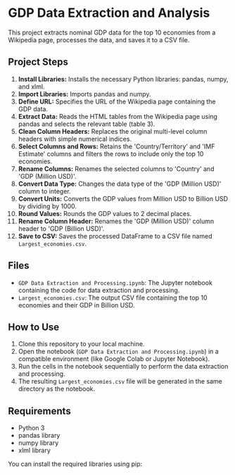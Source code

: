 # GDP Data Extraction and Analysis

This project extracts nominal GDP data for the top 10 economies from a Wikipedia page, processes the data, and saves it to a CSV file.

## Project Steps

1.  **Install Libraries:** Installs the necessary Python libraries: pandas, numpy, and xlml.
2.  **Import Libraries:** Imports pandas and numpy.
3.  **Define URL:** Specifies the URL of the Wikipedia page containing the GDP data.
4.  **Extract Data:** Reads the HTML tables from the Wikipedia page using pandas and selects the relevant table (table 3).
5.  **Clean Column Headers:** Replaces the original multi-level column headers with simple numerical indices.
6.  **Select Columns and Rows:** Retains the 'Country/Territory' and 'IMF Estimate' columns and filters the rows to include only the top 10 economies.
7.  **Rename Columns:** Renames the selected columns to 'Country' and 'GDP (Million USD)'.
8.  **Convert Data Type:** Changes the data type of the 'GDP (Million USD)' column to integer.
9.  **Convert Units:** Converts the GDP values from Million USD to Billion USD by dividing by 1000.
10. **Round Values:** Rounds the GDP values to 2 decimal places.
11. **Rename Column Header:** Renames the 'GDP (Million USD)' column header to 'GDP (Billion USD)'.
12. **Save to CSV:** Saves the processed DataFrame to a CSV file named `Largest_economies.csv`.

## Files

*   `GDP Data Extraction and Processing.ipynb`: The Jupyter notebook containing the code for data extraction and processing.
*   `Largest_economies.csv`: The output CSV file containing the top 10 economies and their GDP in Billion USD.

## How to Use

1.  Clone this repository to your local machine.
2.  Open the notebook (`GDP Data Extraction and Processing.ipynb`) in a compatible environment (like Google Colab or Jupyter Notebook).
3.  Run the cells in the notebook sequentially to perform the data extraction and processing.
4.  The resulting `Largest_economies.csv` file will be generated in the same directory as the notebook.

## Requirements

*   Python 3
*   pandas library
*   numpy library
*   xlml library

You can install the required libraries using pip:
